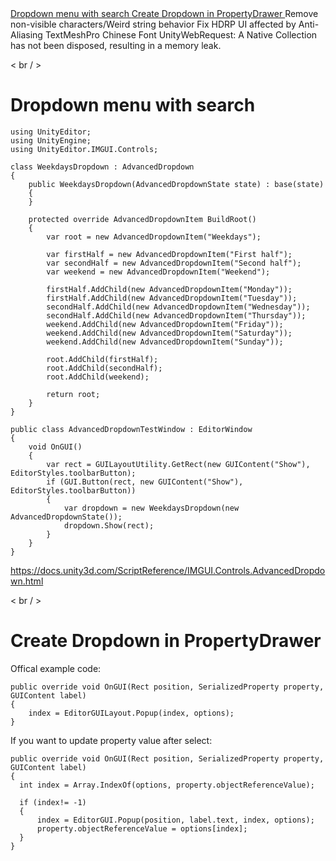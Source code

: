 <a href="#1">
Dropdown menu with search
</a>

<a href="#2">
Create Dropdown in PropertyDrawer
</a>
Remove non-visible characters/Weird string behavior
Fix HDRP UI affected by Anti-Aliasing
TextMeshPro Chinese Font
UnityWebRequest: A Native Collection has not been disposed, resulting in a memory leak.


< br / > 
<h1 id="1">
Dropdown menu with search
</h1>

```
using UnityEditor;
using UnityEngine;
using UnityEditor.IMGUI.Controls;

class WeekdaysDropdown : AdvancedDropdown
{
    public WeekdaysDropdown(AdvancedDropdownState state) : base(state)
    {
    }

    protected override AdvancedDropdownItem BuildRoot()
    {
        var root = new AdvancedDropdownItem("Weekdays");

        var firstHalf = new AdvancedDropdownItem("First half");
        var secondHalf = new AdvancedDropdownItem("Second half");
        var weekend = new AdvancedDropdownItem("Weekend");

        firstHalf.AddChild(new AdvancedDropdownItem("Monday"));
        firstHalf.AddChild(new AdvancedDropdownItem("Tuesday"));
        secondHalf.AddChild(new AdvancedDropdownItem("Wednesday"));
        secondHalf.AddChild(new AdvancedDropdownItem("Thursday"));
        weekend.AddChild(new AdvancedDropdownItem("Friday"));
        weekend.AddChild(new AdvancedDropdownItem("Saturday"));
        weekend.AddChild(new AdvancedDropdownItem("Sunday"));

        root.AddChild(firstHalf);
        root.AddChild(secondHalf);
        root.AddChild(weekend);

        return root;
    }
}

public class AdvancedDropdownTestWindow : EditorWindow
{
    void OnGUI()
    {
        var rect = GUILayoutUtility.GetRect(new GUIContent("Show"), EditorStyles.toolbarButton);
        if (GUI.Button(rect, new GUIContent("Show"), EditorStyles.toolbarButton))
        {
            var dropdown = new WeekdaysDropdown(new AdvancedDropdownState());
            dropdown.Show(rect);
        }
    }
}
```

https://docs.unity3d.com/ScriptReference/IMGUI.Controls.AdvancedDropdown.html


< br / > 
<h1 id="2">
Create Dropdown in PropertyDrawer
</h1>

Offical example code:
```
public override void OnGUI(Rect position, SerializedProperty property, GUIContent label)
{
    index = EditorGUILayout.Popup(index, options);
}
```
If you want to update property value after select:
```
public override void OnGUI(Rect position, SerializedProperty property, GUIContent label)
{
  int index = Array.IndexOf(options, property.objectReferenceValue);
  
  if (index!= -1)
  {
      index = EditorGUI.Popup(position, label.text, index, options);
      property.objectReferenceValue = options[index];
  }
}
```


